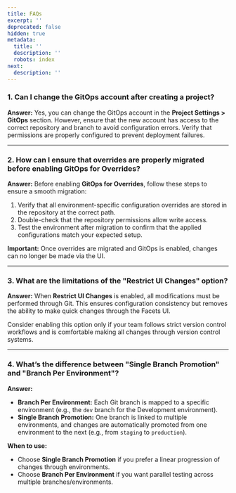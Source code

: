 ```yaml
---
title: FAQs
excerpt: ''
deprecated: false
hidden: true
metadata:
  title: ''
  description: ''
  robots: index
next:
  description: ''
---
```

### **1. Can I change the GitOps account after creating a project?**

**Answer:** Yes, you can change the GitOps account in the **Project Settings > GitOps** section. However, ensure that the new account has access to the correct repository and branch to avoid configuration errors. Verify that permissions are properly configured to prevent deployment failures.

***

### **2. How can I ensure that overrides are properly migrated before enabling GitOps for Overrides?**

**Answer:** Before enabling **GitOps for Overrides**, follow these steps to ensure a smooth migration:  

1. Verify that all environment-specific configuration overrides are stored in the repository at the correct path.  
2. Double-check that the repository permissions allow write access.  
3. Test the environment after migration to confirm that the applied configurations match your expected setup.

**Important:** Once overrides are migrated and GitOps is enabled, changes can no longer be made via the UI.

***

### **3. What are the limitations of the "Restrict UI Changes" option?**

**Answer:** When **Restrict UI Changes** is enabled, all modifications must be performed through Git. This ensures configuration consistency but removes the ability to make quick changes through the Facets UI.  

Consider enabling this option only if your team follows strict version control workflows and is comfortable making all changes through version control systems.

***

### **4. What’s the difference between "Single Branch Promotion" and "Branch Per Environment"?**

**Answer:**  

- **Branch Per Environment:** Each Git branch is mapped to a specific environment (e.g., the `dev` branch for the Development environment).  
- **Single Branch Promotion:** One branch is linked to multiple environments, and changes are automatically promoted from one environment to the next (e.g., from `staging` to `production`).  

**When to use:**  

- Choose **Single Branch Promotion** if you prefer a linear progression of changes through environments.  
- Choose **Branch Per Environment** if you want parallel testing across multiple branches/environments.